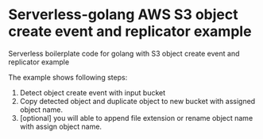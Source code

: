 <!--
title: .'AWS S3 Bucket Replicator in Golang'
description: 'Boilerplate code for Golang with S3 object create event and replicator example'
framework: v1
platform: AWS
language: Go
priority: 10
authorLink: 'https://github.com/p0n2'
authorName: 'p0n2'
authorAvatar: 'https://avatars3.githubusercontent.com/u/59630164'
-->

# Serverless-golang AWS S3 object create event and replicator example

Serverless boilerplate code for golang with S3 object create event and replicator example

The example shows following steps:

1. Detect object create event with input bucket
2. Copy detected object and duplicate object to new bucket with assigned object name.
3. [optional] you will able to append file extension or rename object name with assign object name.
